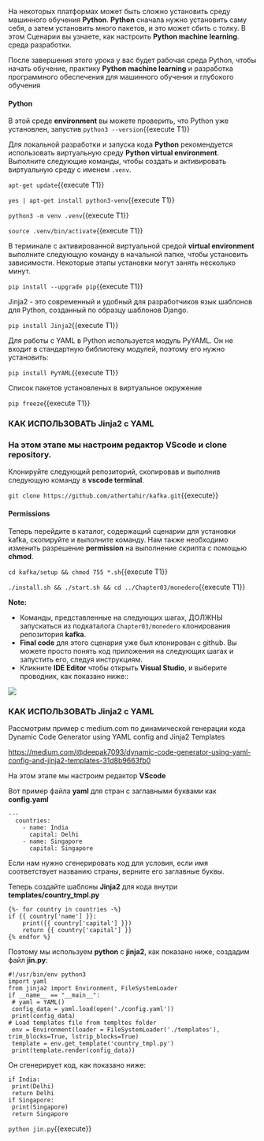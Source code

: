 На некоторых платформах может быть сложно установить среду машинного обучения **Python**. 
**Python** сначала нужно установить саму себя, а затем установить много пакетов, и это может сбить с толку.
В этом Сценарии вы узнаете, как настроить **Python machine learning**.
среда разработки.

После завершения этого урока у вас будет рабочая среда Python, чтобы начать обучение,
практику **Python machine learning** и разработка программного обеспечения для машинного обучения и глубокого обучения

#### Python
В этой среде **environment** вы можете проверить, что Python уже установлен, запустив `python3 --version`{{execute T1}}

Для локальной разработки и запуска кода **Python** рекомендуется использовать виртуальную среду **Python virtual environment**. 
Выполните следующие команды, чтобы создать и активировать виртуальную среду с именем `.venv`.

`apt-get update`{{execute T1}}

`yes | apt-get install python3-venv`{{execute T1}}

`python3 -m venv .venv`{{execute T1}}

`source .venv/bin/activate`{{execute T1}}

В терминале с активированной виртуальной средой  **virtual environment** выполните следующую команду в начальной папке, чтобы установить зависимости. 
Некоторые этапы установки могут занять несколько минут.

`pip install --upgrade pip`{{execute T1}}

Jinja2 - это современный и удобный для разработчиков язык шаблонов для Python, созданный по образцу шаблонов Django. 

`pip install Jinja2`{{execute T1}}

Для работы с YAML в Python используется модуль PyYAML. Он не входит в стандартную библиотеку модулей, поэтому его нужно установить:

`pip install PyYAML`{{execute T1}}

Список пакетов установленых в виртуальное окружение

`pip freeze`{{execute T1}}


### КАК ИСПОЛЬЗОВАТЬ Jinja2 с YAML
### На этом этапе мы настроим редактор **VScode** и **clone repository**.

Клонируйте следующий репозиторий, скопировав и выполнив следующую команду в **vscode terminal**.

`git clone https://github.com/athertahir/kafka.git`{{execute}}

#### Permissions

Теперь перейдите в каталог, содержащий сценарии для установки kafka, скопируйте и выполните команду. Нам также необходимо изменить разрешение **permission** на выполнение скрипта с помощью  **chmod**.

`cd kafka/setup && chmod 755 *.sh`{{execute T1}} 

`./install.sh && ./start.sh && cd ../Chapter03/monedero`{{execute T1}} 

**Note:**
- Команды, представленные на следующих шагах, ДОЛЖНЫ запускаться из подкаталога `Chapter03/monedero` клонирования репозитория **kafka**. 
- **Final code** для этого сценария уже был клонирован с github. Вы можете просто понять код приложения на следующих шагах и запустить его, следуя инструкциям.
- Кликните **IDE Editor** чтобы открыть **Visual Studio**, и выберите проводник, как показано ниже::

![](https://github.com/fenago/katacoda-scenarios/raw/master/apache-kafka/1.JPG)


### КАК ИСПОЛЬЗОВАТЬ Jinja2 с YAML

Рассмотрим пример с medium.com по динамической генерации кода
Dynamic Code Generator using YAML config and Jinja2 Templates

https://medium.com/@deepak7093/dynamic-code-generator-using-yaml-config-and-jinja2-templates-31d8b9663fb0

На этом этапе мы настроим редактор **VScode**

Вот пример файла **yaml** для стран с заглавными буквами как **config.yaml**

```
--- 
  countries: 
    - name: India
      capital: Delhi
    - name: Singapore
      capital: Singapore
```

Если нам нужно сгенерировать код для условия, если имя соответствует названию страны, верните его заглавные буквы.

Теперь создайте шаблоны **Jinja2** для кода внутри **templates/country_tmpl.py**

```
{%- for country in countries -%} 
if {{ country['name'] }}:
    print({{ country['capital'] }})
    return {{ country['capital'] }}
{% endfor %}
```

Поэтому мы используем **python** с **jinja2**, как показано ниже, создадим файл **jin.py**:
```
#!/usr/bin/env python3
import yaml
from jinja2 import Environment, FileSystemLoader
if __name__ == "__main__":
 # yaml = YAML()
 config_data = yaml.load(open('./config.yaml'))
 print(config_data)
# Load templates file from templtes folder 
 env = Environment(loader = FileSystemLoader('./templates'),   trim_blocks=True, lstrip_blocks=True)
 template = env.get_template('country_tmpl.py')
 print(template.render(config_data))
```

Он сгенерирует код, как показано ниже:
```
if India:
 print(Delhi)
 return Delhi
if Singapore:
 print(Singapore)
 return Singapore
```

`python jin.py`{{execute}}


